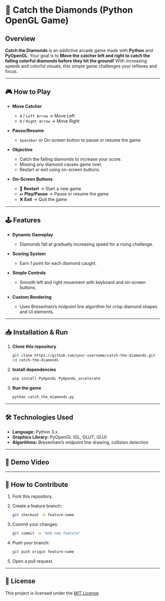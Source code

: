 # 🔷 Catch the Diamonds (Python OpenGL Game)

## Overview

**Catch the Diamonds** is an addictive arcade game made with **Python** and **PyOpenGL**. Your goal is to **Move the catcher left and right to catch the falling colorful diamonds before they hit the ground!** With increasing speeds and colorful visuals, this simple game challenges your reflexes and focus.

---

## 🎮 How to Play

* **Move Catcher**

  * `A` / `Left Arrow` → Move Left
  * `D` / `Right Arrow` → Move Right

* **Pause/Resume**

  * `Spacebar` or On-screen button to pause or resume the game

* **Objective**

  * Catch the falling diamonds to increase your score.
  * Missing any diamond causes game over.
  * Restart or exit using on-screen buttons.

* **On-Screen Buttons**

  * 🔄 **Restart** → Start a new game
  * ⏯ **Play/Pause** → Pause or resume the game
  * ❌ **Exit** → Quit the game

---

## 🕹 Features

* **Dynamic Gameplay**

  * Diamonds fall at gradually increasing speed for a rising challenge.

* **Scoring System**

  * Earn 1 point for each diamond caught.

* **Simple Controls**

  * Smooth left and right movement with keyboard and on-screen buttons.

* **Custom Rendering**

  * Uses Bresenham’s midpoint line algorithm for crisp diamond shapes and UI elements.

---

## 📥 Installation & Run

1. **Clone this repository**

   ```bash
   git clone https://github.com/your-username/catch-the-diamonds.git
   cd catch-the-diamonds
   ```

2. **Install dependencies**

   ```bash
   pip install PyOpenGL PyOpenGL_accelerate
   ```

3. **Run the game**

   ```bash
   python catch_the_diamonds.py
   ```

---

## 🛠 Technologies Used

* **Language:** Python 3.x
* **Graphics Library:** PyOpenGL (GL, GLUT, GLU)
* **Algorithms:** Bresenham’s midpoint line drawing, collision detection

---

## 🎥 Demo Video




---

## 🤝 How to Contribute

1. Fork this repository.
2. Create a feature branch:

   ```bash
   git checkout -b feature-name
   ```
3. Commit your changes:

   ```bash
   git commit -m "Add new feature"
   ```
4. Push your branch:

   ```bash
   git push origin feature-name
   ```
5. Open a pull request.

---

## 📜 License

This project is licensed under the [MIT License](https://opensource.org/licenses/MIT).
